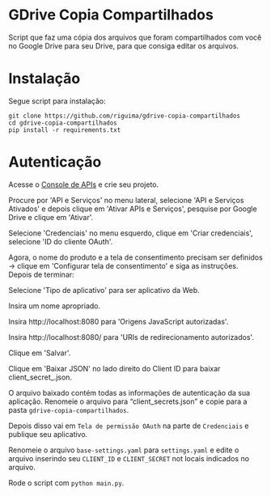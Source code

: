# GDrive Copia Compartilhados

Script que faz uma cópia dos arquivos que foram compartilhados com você no Google Drive para seu Drive, para que consiga editar os arquivos.

# Instalação

Segue script para instalação:

```
git clone https://github.com/riguima/gdrive-copia-compartilhados
cd gdrive-copia-compartilhados
pip install -r requirements.txt
```

# Autenticação

Acesse o [Console de APIs](https://console.developers.google.com/iam-admin/projects) e crie seu projeto.

Procure por 'API e Serviços' no menu lateral, selecione 'API e Serviços Ativados' e depois clique em 'Ativar APIs e Serviços', pesquise por Google Drive e clique em 'Ativar'.

Selecione 'Credenciais' no menu esquerdo, clique em 'Criar credenciais', selecione 'ID do cliente OAuth'.

Agora, o nome do produto e a tela de consentimento precisam ser definidos -> clique em 'Configurar tela de consentimento' e siga as instruções. Depois de terminar:

Selecione 'Tipo de aplicativo' para ser aplicativo da Web.

Insira um nome apropriado.

Insira http://localhost:8080 para 'Origens JavaScript autorizadas'.

Insira http://localhost:8080/ para 'URIs de redirecionamento autorizados'.

Clique em 'Salvar'.

Clique em 'Baixar JSON' no lado direito do Client ID para baixar client_secret_<ID>.json.

O arquivo baixado contém todas as informações de autenticação da sua aplicação. Renomeie o arquivo para “client_secrets.json” e copie para a pasta `gdrive-copia-compartilhados`.

Depois disso vai em `Tela de permissão OAuth` na parte de `Credenciais` e publique seu aplicativo.

Renomeie o arquivo `base-settings.yaml` para `settings.yaml` e edite o arquivo inserindo seu `CLIENT_ID` e `CLIENT_SECRET` not locais indicados no arquivo.

Rode o script com `python main.py`.
